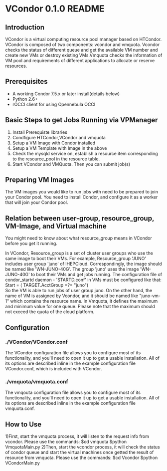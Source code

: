 # VCondor 0.1.0 README

## Introduction

VCondor is a virtual computing resource pool manager based on HTCondor. VCondor is composed of two components: vcondor and vmquota. Vcondor checks the status of different queue and get the available VM number and create new VMs or destroy existing VMs.Vmquota checks the information of VM pool and requirements of different applications to allocate or reserve resources.

## Prerequisites

* A working Condor 7.5.x or later install(details below)
* Python 2.6+
* rOCCI client for using Opennebula OCCI

## Basic Steps to get Jobs Running via VPManager

1.  Install Prerequiste libraries
2.  Condfigure HTCondor,VCondor and vmquota
3.  Setup a VM Image with Condor installed
4.  Setup a VM Template with Image in the above
5.  Check the mysqld service on, establish a resource item corresponding to the resource_pool in the resource table.
6.  Start VCondor and VMQuota. Then you can submit job(s)

## Preparing VM Images

The VM images you would like to run jobs with need to be prepared to join your Condor pool. You need to install Condor, and configure it as a worker that
will join your Condor pool.


## Relation between user-group, resource_group, VM-Image, and Virtual machine

You might need to know about what resource_group means in VCondor before you get it running.

In VCondor, Resource_group is a set of cluster user groups who use the same image to boot their VMs. For example, Resource_group 'JUNO' includes user group 'juno' of IHEPCloud. Correspondingly, the image should be named like 'WN-JUNO-40G'. The group 'juno' uses the image 'WN-JUNO-40G' to boot their VMs and get jobs running. The configuration file of condor_startd daemon - 'STARTD.conf' in VMs must be configured like that:
    Start = ( TARGET.AcctGroup =?= "juno")          
So the VM is able to run jobs of user group juno.
On the other hand, the name of VM is assigned by Vcondor, and it should be named like "juno-vm-1" which contains the resource name.
In Vmquota, it defines the maximum and minimum value for one queue. Please note that the maximum should not exceed the quota of the cloud platform.

## Configuration

### ./VCondor/VCondor.conf

The VCondor configuration file allows you to configure most of its functionality, and you'll need to open it up to get a usable installation. All of its options are described inline in the example configuration file VCondor.conf, which is included with VCondor.

### ./vmquota/vmquota.conf

The vmqouta configuration file allows you to configure most of its functionality, and you'll need to open it up to get a usable installation. All of its options are described inline in the example configuration file vmquota.conf. 

## How to Use

1)First, start the vmquota process, it will listen to the request info from vcondor. Please use the commands:
$cd vmquota
$python VmquotaMain.py
2)Then, start the vcondor process, it will check the status of condor queue and start the virtual machines once getted the result of resource from vmquota. Please use the commands:
$cd Vcondor 
$python VCondorMain.py

